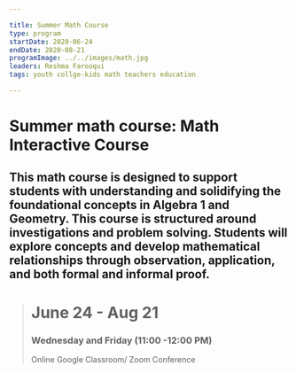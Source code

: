 ```yaml
---

title: Summer Math Course
type: program
startDate: 2020-06-24
endDate: 2020-08-21
programImage: ../../images/math.jpg
leaders: Reshma Farooqui 
tags: youth collge-kids math teachers education

---
```


# Summer math course: Math Interactive Course 

## This math course is designed to support students with understanding and solidifying the foundational concepts in Algebra 1 and Geometry. This course is structured around investigations and problem solving. Students will explore concepts and develop mathematical relationships through observation, application, and both formal and informal proof.

>  <h1>June 24 - Aug 21</h1>
>  <h3>Wednesday and Friday (11:00 -12:00 PM)</h3>
> Online Google Classroom/ Zoom Conference 
